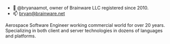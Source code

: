- 👋 @bryanaamot, owner of Brainware LLC registered since 2010.
- 📫 bryan@brainware.net

Aerospace Software Engineer working commercial world for over 20 years. Specializing in both client and server technologies in dozens of languages and platforms.
